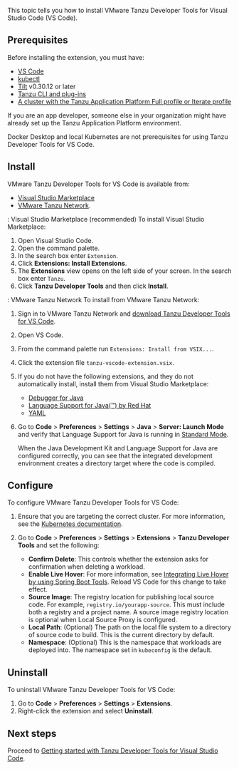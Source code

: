 This topic tells you how to install VMware Tanzu Developer Tools for Visual Studio Code (VS Code).

## <a id="prereqs"></a> Prerequisites

Before installing the extension, you must have:

- [VS Code](https://code.visualstudio.com/download)
- [kubectl](https://kubernetes.io/docs/tasks/tools/#kubectl)
- [Tilt](https://docs.tilt.dev/install.html) v0.30.12 or later
- [Tanzu CLI and plug-ins](/docs-tap/install-tanzu-cli.hbs.md#cli-and-plugin)
- [A cluster with the Tanzu Application Platform Full profile or Iterate profile](/docs-tap/install-online/profile.hbs.md)

If you are an app developer, someone else in your organization might have already set up the
Tanzu Application Platform environment.

Docker Desktop and local Kubernetes are not prerequisites for using Tanzu Developer Tools for VS Code.

## <a id="install"></a> Install

VMware Tanzu Developer Tools for VS Code is available from:

- [Visual Studio Marketplace](https://marketplace.visualstudio.com/items?itemName=vmware.tanzu-dev-tools)
- [VMware Tanzu Network](https://network.tanzu.vmware.com/products/tanzu-application-platform).

: Visual Studio Marketplace (recommended)
To install Visual Studio Marketplace:

1. Open Visual Studio Code.
2. Open the command palette.
3. In the search box enter `Extension`.
4. Click **Extensions: Install Extensions**.
5. The **Extensions** view opens on the left side of your screen. In the search box enter `Tanzu`.
6. Click **Tanzu Developer Tools** and then click **Install**.

: VMware Tanzu Network
To install from VMware Tanzu Network:

1. Sign in to VMware Tanzu Network and
   [download Tanzu Developer Tools for VS Code](https://network.tanzu.vmware.com/products/tanzu-application-platform).
2. Open VS Code.
3. From the command palette run `Extensions: Install from VSIX...`.
4. Click the extension file `tanzu-vscode-extension.vsix`.
5. If you do not have the following extensions, and they do not automatically install, install them
   from Visual Studio Marketplace:

   - [Debugger for Java](https://marketplace.visualstudio.com/items?itemName=vscjava.vscode-java-debug)
   - [Language Support for Java(™) by Red Hat](https://marketplace.visualstudio.com/items?itemName=redhat.java)
   - [YAML](https://marketplace.visualstudio.com/items?itemName=redhat.vscode-yaml)

6. Go to **Code** > **Preferences** > **Settings** > **Java** > **Server: Launch Mode** and verify
   that Language Support for Java is running in
   [Standard Mode](https://code.visualstudio.com/docs/java/java-project#_lightweight-mode).

   When the Java Development Kit and Language Support for Java are configured correctly, you
   can see that the integrated development environment creates a directory target where the code is
   compiled.

## <a id="configure"></a> Configure

To configure VMware Tanzu Developer Tools for VS Code:

1. Ensure that you are targeting the correct cluster. For more information, see the
   [Kubernetes documentation](https://kubernetes.io/docs/tasks/access-application-cluster/configure-access-multiple-clusters/).

2. Go to **Code** > **Preferences** > **Settings** > **Extensions** > **Tanzu Developer Tools** and
   set the following:

   - **Confirm Delete**: This controls whether the extension asks for confirmation when deleting a
     workload.
   - **Enable Live Hover**: For more information, see
     [Integrating Live Hover by using Spring Boot Tools](/docs-tap/vscode-extension/live-hover.hbs.md).
     Reload VS Code for this change to take effect.
   - **Source Image**: The registry location for publishing local source code. For example,
     `registry.io/yourapp-source`. This must include both a registry and a project name. A source
     image registry location is optional when Local Source Proxy is configured.
   - **Local Path**: (Optional) The path on the local file system to a directory of source code to
     build. This is the current directory by default.
   - **Namespace**: (Optional) This is the namespace that workloads are deployed into. The namespace
     set in `kubeconfig` is the default.

## <a id="uninstall"></a> Uninstall

To uninstall VMware Tanzu Developer Tools for VS Code:

1. Go to **Code** > **Preferences** > **Settings** > **Extensions**.
1. Right-click the extension and select **Uninstall**.

## <a id="next-steps"></a> Next steps

Proceed to [Getting started with Tanzu Developer Tools for Visual Studio Code](/docs-tap/vscode-extension/getting-started.hbs.md).
